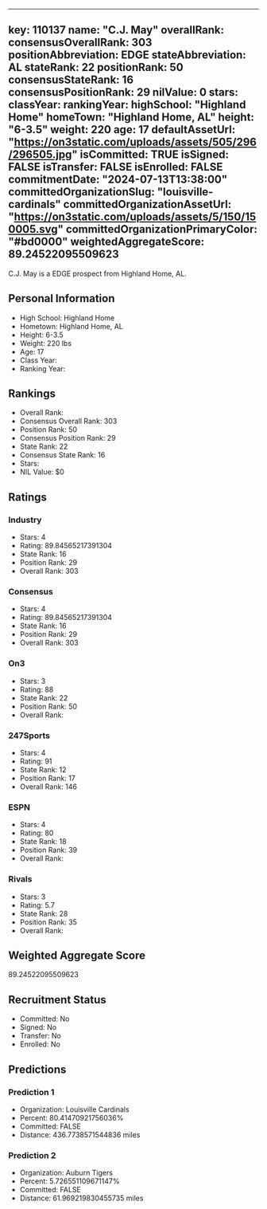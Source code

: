 ---
  key: 110137
  name: "C.J. May"
  overallRank: 
  consensusOverallRank: 303
  positionAbbreviation: EDGE
  stateAbbreviation: AL
  stateRank: 22
  positionRank: 50
  consensusStateRank: 16
  consensusPositionRank: 29
  nilValue: 0
  stars: 
  classYear: 
  rankingYear: 
  highSchool: "Highland Home"
  homeTown: "Highland Home, AL"
  height: "6-3.5"
  weight: 220
  age: 17
  defaultAssetUrl: "https://on3static.com/uploads/assets/505/296/296505.jpg"
  isCommitted: TRUE
  isSigned: FALSE
  isTransfer: FALSE
  isEnrolled: FALSE
  commitmentDate: "2024-07-13T13:38:00"
  committedOrganizationSlug: "louisville-cardinals"
  committedOrganizationAssetUrl: "https://on3static.com/uploads/assets/5/150/150005.svg"
  committedOrganizationPrimaryColor: "#bd0000"
  weightedAggregateScore: 89.24522095509623
  ---
  
  C.J. May is a EDGE prospect from Highland Home, AL.
  
  ## Personal Information
  - High School: Highland Home
  - Hometown: Highland Home, AL
  - Height: 6-3.5
  - Weight: 220 lbs
  - Age: 17
  - Class Year: 
  - Ranking Year: 
  
  ## Rankings
  - Overall Rank: 
  - Consensus Overall Rank: 303
  - Position Rank: 50
  - Consensus Position Rank: 29
  - State Rank: 22
  - Consensus State Rank: 16
  - Stars: 
  - NIL Value: $0
  
  ## Ratings
  
  ### Industry
  - Stars: 4
  - Rating: 89.84565217391304
  - State Rank: 16
  - Position Rank: 29
  - Overall Rank: 303
  
  ### Consensus
  - Stars: 4
  - Rating: 89.84565217391304
  - State Rank: 16
  - Position Rank: 29
  - Overall Rank: 303
  
  ### On3
  - Stars: 3
  - Rating: 88
  - State Rank: 22
  - Position Rank: 50
  - Overall Rank: 
  
  ### 247Sports
  - Stars: 4
  - Rating: 91
  - State Rank: 12
  - Position Rank: 17
  - Overall Rank: 146
  
  ### ESPN
  - Stars: 4
  - Rating: 80
  - State Rank: 18
  - Position Rank: 39
  - Overall Rank: 
  
  ### Rivals
  - Stars: 3
  - Rating: 5.7
  - State Rank: 28
  - Position Rank: 35
  - Overall Rank: 
  
  ## Weighted Aggregate Score
  89.24522095509623
  
  ## Recruitment Status
  - Committed: No
  - Signed: No
  - Transfer: No
  - Enrolled: No
  
  
  
  ## Predictions
  
  ### Prediction 1
  - Organization: Louisville Cardinals
  - Percent: 80.41470921756036%
  - Committed: FALSE
  - Distance: 436.7738571544836 miles
  
  ### Prediction 2
  - Organization: Auburn Tigers
  - Percent: 5.726551109671147%
  - Committed: FALSE
  - Distance: 61.969219830455735 miles
  